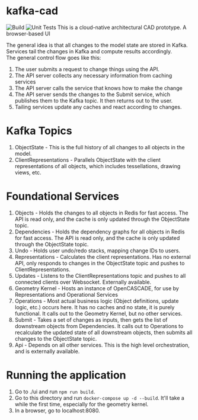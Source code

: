 # kafka-cad
![Build](https://github.com/swilcox3/kafka-cad/workflows/Build/badge.svg) ![Unit Tests](https://github.com/swilcox3/kafka-cad/workflows/Unit%20Tests/badge.svg)
This is a cloud-native architectural CAD prototype.  A browser-based UI 


The general idea is that all changes to the model state are stored in Kafka.  Services tail the changes in Kafka and compute results accordingly.  
The general control flow goes like this:
1. The user submits a request to change things using the API.
2. The API server collects any necessary information from caching services
3. The API server calls the service that knows how to make the change
4. The API server sends the changes to the Submit service, which publishes them to the Kafka topic.  It then returns out to the user.
5. Tailing services update any caches and react according to changes.

# Kafka Topics
1. ObjectState - This is the full history of all changes to all objects in the model.
2. ClientRepresentations - Parallels ObjectState with the client representations of all objects, which includes tessellations, drawing views, etc.

# Foundational Services
1. Objects - Holds the changes to all objects in Redis for fast access.  The API is read only, and the cache is only updated through the ObjectState topic.
2. Dependencies - Holds the dependency graphs for all objects in Redis for fast access.  The API is read only, and the cache is only updated through the ObjectState topic.
3. Undo - Holds user undo/redo stacks, mapping change IDs to users.
4. Representations - Calculates the client representations.  Has no external API, only responds to changes in the ObjectState topic and pushes to ClientRepresentations.
5. Updates - Listens to the ClientRepresentations topic and pushes to all connected clients over Websocket.  Externally available.
6. Geometry Kernel - Hosts an instance of OpenCASCADE, for use by Representations and Operational Services
7. Operations - Most actual business logic (Object definitions, update logic, etc.) occurs here.  It has no caches and no state, it is purely functional.  It calls out to the Geometry Kernel, but no other services.
8. Submit - Takes a set of changes as inputs, then gets the list of downstream objects from Dependencies.  It calls out to Operations to recalculate the updated state of all downstream objects, then submits all changes to the ObjectState topic.  
9. Api - Depends on all other services.  This is the high level orchestration, and is externally available.

# Running the application
1. Go to ./ui and run `npm run build`.  
2. Go to this directory and run `docker-compose up -d --build`.  It'll take a while the first time, especially for the geometry kernel.
3. In a browser, go to localhost:8080.




